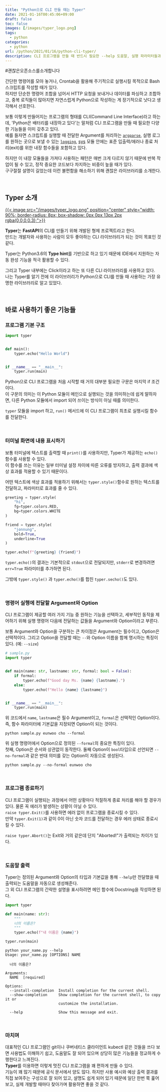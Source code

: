 ```yaml
---
title: "Python으로 CLI 만들 때는 Typer"
date: 2021-01-16T00:45:06+09:00
draft: false
toc: false
images: [/images/typer_logo.png]
tags:
  - python
categories:
  - python
url: /python/2021/01/16/python-cli-typer/
description: CLI 프로그램을 만들 때 반드시 필요한 --help 도움말, 실행 파라미터들과 필수 체크, 기본값 지정, 프로그레스바까지 다 갖췄지만 사용하기 쉬운 라이브러리 
---
```


#괜찮은오픈소스를소개합니다

간단한 명령어를 모아 놓거나, Crontab을 활용해 주기적으로 실행시킬 목적으로 Bash 스크립트를 작성할 때가 있다.  
하지만 단순한 명령어 조합을 넘어서 HTTP 요청을 보내거나 데이터를 파싱하고 조합하고, 중복 로직들이 많아지면 자연스럽게 Python으로 작성하는 게 장기적으로 낫다고 생각해서 선호한다.  

보통 이렇게 만들어지는 프로그램의 형태를 CLI(Command Line Interface)라고 하는데, 'Python은 배터리를 내장하고 있다'는 말처럼 CLI 프로그램을 만들 때 필요한 다양한 기능들을 이미 갖추고 있다.  
예를 들자면 스크립트를 실행할 때 전달한 Argument를 처리하는 [`argparse`](https://docs.python.org/ko/3/library/argparse.html), 실행 로그를 원하는 곳으로 보낼 수 있는 [`logging`](https://docs.python.org/ko/3/howto/logging.html), [sys](https://docs.python.org/3/library/sys.html) 모듈 안에는 표준 입출력/에러나 종료 처리(exit)를 위한 내장 함수들을 포함하고 있다.  

하지만 이 내장 모듈들을 가져다 사용하는 패턴은 매번 크게 다르지 않기 때문에 반복 작업이 될 수 있고, 정작 중요한 코드보다 차지하는 비중이 높을 때가 있다.  
구구절절 설명이 길었는데 이런 불편함을 해소하기 위해 괜찮은 라이브러리를 소개한다.  


<br/>

## Typer 소개

[{{< image src="/images/typer_logo.png" position="center" style="width: 90%; border-radius: 8px; box-shadow: 0px 0px 13px 2px rgba(0,0,0,0.3);">}}](https://typer.tiangolo.com/)

**Typer**는 **FastAPI**의 CLI를 만들기 위해 개발된 형제 프로젝트라고 한다.  
만드는 개발자와 사용하는 사람이 모두 좋아하는 CLI 라이브러리가 되는 것이 목표인 것 같다.  

Typer는 Python3.6의 **Type hint**를 기반으로 하고 있기 때문에 IDE에서 지원하는 자동 완성 기능을 적극 활용할 수 있다.  

그리고 Typer 내부에는 Click이라고 하는 또 다른 CLI 라이브러리를 사용하고 있다.  
나는 Typer를 알기 전에 이 라이브러리가 Python으로 CLI를 만들 때 사용하는 가장 유명한 라이브러리로 알고 있었다.   


<br/>

## 바로 사용하기 좋은 기능들
### 프로그램 기본 구조

```python
import typer


def main():
    typer.echo("Hello World")


if __name__ == "__main__":
    typer.run(main)
```

Python으로 CLI 프로그램을 처음 시작할 때 거의 대부분 필요한 구문은 마지막 if 조건이다.   
이 구문의 의미는 이 Python 모듈이 메인으로 실행되는 것을 의미하는데 쉽게 말하자면, 다른 Python 모듈에서 import 되어 쓰이는 방식이 아닐 때를 의미한다.  

`typer` 모듈을 import 하고, `run()` 메서드에 이 CLI 프로그램이 최초로 실행시킬 함수를 전달한다.   


<br/>

### 터미널 화면에 내용 표시하기
보통 터미널에 텍스트를 출력할 때 `print()`를 사용하지만, Typer가 제공하는 `echo()`함수를 사용할 수 있다.   
이 함수를 쓰는 이유는 일부 터미널 설정 차이에 따른 오류를 방지하고, 출력 결과에 색상 효과를 적용할 수 있기 때문이다.  

어떤 텍스트에 색상 효과를 적용하기 위해서는 `typer.style()`함수로 원하는 텍스트를 전달하고, 파라미터로 효과를 줄 수 있다.  

```python
greeting = typer.style(
    "hi",
    fg=typer.colors.RED,
    bg=typer.colors.WHITE
)

friend = typer.style(
    "jonnung",
    bold=True,
    underline=True
)

typer.echo(f"{greeting} {friend}")
```

`typer.echo()`의 결과는 기본적으로 `stdout`으로 전달되지만, `stderr`로 변경하려면 `err=True` 파라미터를 추가하면 된다.  

그밖에 `typer.style()` 과 `typer.echo()`를 합친 `typer.secho()`도 있다.  


<br/>

### 명령어 실행에 전달할 Argument와 Option
CLI 프로그램이 제공할 여러 가지 기능 중 원하는 기능을 선택하고, 세부적인 동작을 제어하기 위해 실행 명령어 다음에 전달하는 값들을 Argument와 Option이라고 부른다.  

보통 Argument와 Option을 구분하는 큰 차이점은 Argument는 필수이고, Option은 선택적이다. 그리고 Option을 전달할 때는 `--`와 Option 이름을 함께 명시하는 특징이 있다. (예: `--size`)  

```python
# sample.py
import typer


def main(name: str, lastname: str, formal: bool = False):
    if formal:
        typer.echo(f"Good day Ms. {name} {lastname}.")
    else:
        typer.echo(f"Hello {name} {lastname}")


if __name__ == "__main__":
    typer.run(main)
```

위 코드에서 `name`, `lastname`은 필수 Argument이고, `formal`은 선택적인 Option이다.   
즉, 함수 파라미터에 기본값을 지정되면 Option이 되는 것이다.  

```shell
python sample.py eunwoo cho --formal
```

위 실행 명령어에서 Option으로 정의된 `--formal`의 중요한 특징이 있다.  
첫째, Option은 순서와 상관없이 동작한다. 둘째 Option이 `bool`타입으로 선언되면  `--no-formal`과 같은 반대 의미를 갖는 Option이 자동으로 생성된다.  

```shell
python sample.py --no-formal eunwoo cho 
```


<br/>

### 프로그램 종료하기
CLI 프로그램이 실행되는 과정에서 어떤 상황마다 적절하게 종료 처리를 해야 할 경우가 있다. 물론 꼭 에러가 발생하는 상황이 아닐 수 있다.  
`raise typer.Exit()`를 사용하면 에러 없이 프로그램을 종료시킬 수 있다.  
만약 `typer.Exit(1)`과 같이 0이 아닌 숫자 코드를 전달하는 경우 에러 상태로 종료시킬 수 있다.  

`raise typer.Abort()`는 Exit와 거의 같은데 단지 "Aborted!"가 출력되는 차이가 있다.   


<br/>

### 도움말 출력
Typer는 정의된 Argument와 Option의 타입과 기본값을 통해 `--help`만 전달했을 때 출력되는 도움말을 자동으로 생성해준다.   
그 외 CLI 프로그램의 간략한 설명을 표시하려면 메인 함수에 Docstring을 작성하면 된다.  

```python
import typer

def main(name: str):
    """
    너의 이름은?
    """
    typer.echo(f"내 이름은 {name}")

typer.run(main)
```

```shell
python your_name.py --help
Usage: your_name.py [OPTIONS] NAME

  너의 이름은?

Arguments:
  NAME  [required]

Options:
  --install-completion  Install completion for the current shell.
  --show-completion     Show completion for the current shell, to copy it or
                        customize the installation.

  --help                Show this message and exit.
```


<br/>

### 마치며
대표적인 CLI 프로그램인 git이나 쿠버네티스 클라이언트 kubectl 같은 것들을 쓰다 보면 사용법도 이해하기 쉽고, 도움말도 잘 되어 있으며 상당히 많은 기능들을 정교하게 수행한다고 느껴진다.   
**Typer**를 이용하면 이렇게 멋진 CLI 프로그램을 꽤 편하게 만들 수 있다.   
기능이 꽤 많기 때문에 공식 문서에서 양도 많다. 하지만 사용 예시와 예상 출력 결과를 직접 보여주는 구성으로 잘 되어 있고, 설명도 쉽게 되어 있기 때문에 일단 한번 쭉 훑어보고, 실제 개발할 때마다 찾아가며 활용하면 좋을 것 같다.   

